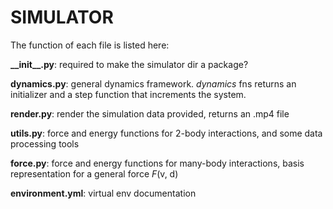 # SIMULATOR


The function of each file is listed here:

**\_\_init\_\_.py**: required to make the simulator dir a package? 

**dynamics.py**: general dynamics framework. *dynamics* fns returns an initializer and a step function that increments the system.

**render.py**: render the simulation data provided, returns an .mp4 file

**utils.py**: force and energy functions for 2-body interactions, and some data processing tools

**force.py**: force and energy functions for many-body interactions, basis representation for a general force *F*(v, d)

**environment.yml**: virtual env documentation
